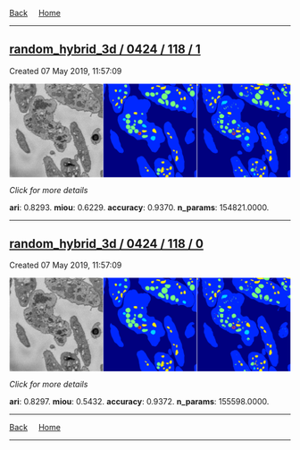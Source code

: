 
[Back](..)&nbsp;&nbsp;&nbsp;&nbsp;&nbsp;[Home](https://leapmanlab.github.io/snapshots)

---

<div class="summary"><a href="1"><h2>random_hybrid_3d / 0424 / 118 / 1</h2></a><p>Created 07 May 2019, 11:57:09
</p><a href="1"><img src="1/media/summary.png" align="center"></a><p>
<i>Click for more details</i>
</p></div>

**ari**: 0.8293. **miou**: 0.6229. **accuracy**: 0.9370. **n_params**: 154821.0000. 

---

<div class="summary"><a href="0"><h2>random_hybrid_3d / 0424 / 118 / 0</h2></a><p>Created 07 May 2019, 11:57:09
</p><a href="0"><img src="0/media/summary.png" align="center"></a><p>
<i>Click for more details</i>
</p></div>

**ari**: 0.8297. **miou**: 0.5432. **accuracy**: 0.9372. **n_params**: 155598.0000. 

---

[Back](..)&nbsp;&nbsp;&nbsp;&nbsp;&nbsp;[Home](https://leapmanlab.github.io/snapshots)

---